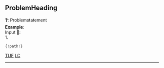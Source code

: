 ## ProblemHeading

**❓**: Problemstatement  
**Example**:  
Input
**🧠**:  
1. 

```py
{!path!}
```

[TUF](link) [LC](link)<br>

---